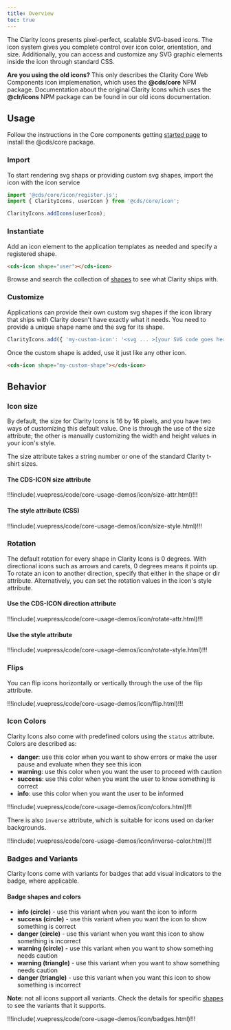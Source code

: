```yaml
---
title: Overview
toc: true
---
```


The Clarity Icons presents pixel-perfect, scalable SVG-based icons. The icon system gives you complete control over icon color, orientation, and size. Additionally, you can access and customize any SVG graphic elements inside the icon through standard CSS.

<DocAlert :actionPop="true" status="warning" path="https://v4.clarity.design/icons"><b>Are you using the old icons?</b> This only describes the Clarity Core Web Components icon implemenation, which uses the <b>@cds/core</b> NPM package. Documentation about the original Clarity Icons which uses the <b>@clr/icons</b> NPM package can be found in our old icons documentation.</DocAlert>

## Usage

Follow the instructions in the Core components getting [started page](/get-started/developing/) to install the @cds/core package.

### Import

To start rendering svg shaps or providing custom svg shapes, import the icon with the icon service

<doc-code>

```typescript
import '@cds/core/icon/register.js';
import { ClarityIcons, userIcon } from '@cds/core/icon';

ClarityIcons.addIcons(userIcon);
```

</doc-code>

### Instantiate

Add an icon element to the application templates as needed and specify a registered shape.

<doc-code>

```html
<cds-icon shape="user"></cds-icon>
```

</doc-code>

Browse and search the collection of [shapes](/foundation/icons/shapes) to see what Clarity ships with.

### Customize

Applications can provide their own custom svg shapes if the icon library that ships with Clarity doesn't have exactly what it needs. You need to provide a unique shape name and the svg for its shape.

<doc-code>

```typescript
ClarityIcons.add({ 'my-custom-icon': '<svg ... >[your SVG code goes here]</svg>' });
```

</doc-code>

Once the custom shape is added, use it just like any other icon.

<doc-code>

```html
<cds-icon shape="my-custom-shape"></cds-icon>
```

</doc-code>

## Behavior

### Icon size

By default, the size for Clarity Icons is 16 by 16 pixels, and you have two ways of customizing this default value. One is through the use of the size attribute; the other is manually customizing the width and height values in your icon's style.

The size attribute takes a string number or one of the standard Clarity t-shirt sizes.

#### The CDS-ICON size attribute

<doc-demo>
!!!include(.vuepress/code/core-usage-demos/icon/size-attr.html)!!!
</doc-demo>

#### The style attribute (CSS)

<doc-demo>
!!!include(.vuepress/code/core-usage-demos/icon/size-style.html)!!!
</doc-demo>

### Rotation

The default rotation for every shape in Clarity Icons is 0 degrees. With directional icons such as arrows and carets, 0 degrees means it points up. To rotate an icon to another direction, specify that either in the shape or dir attribute. Alternatively, you can set the rotation values in the icon's style attribute.

#### Use the CDS-ICON direction attribute

<doc-demo>
!!!include(.vuepress/code/core-usage-demos/icon/rotate-attr.html)!!!
</doc-demo>

#### Use the style attribute

<doc-demo>
!!!include(.vuepress/code/core-usage-demos/icon/rotate-style.html)!!!
</doc-demo>

### Flips

You can flip icons horizontally or vertically through the use of the flip attribute.

<doc-demo>
!!!include(.vuepress/code/core-usage-demos/icon/flip.html)!!!
</doc-demo>

### Icon Colors

Clarity Icons also come with predefined colors using the `status` attribute.
Colors are described as:

- **danger**: use this color when you want to show errors or make the user pause and evaluate when they see this icon
- **warning**: use this color when you want the user to proceed with caution
- **success**: use this color when you want the user to know something is correct
- **info**: use this color when you want the user to be informed

<doc-demo>

!!!include(.vuepress/code/core-usage-demos/icon/colors.html)!!!

</doc-demo>

There is also `inverse` attribute, which is suitable for icons used on darker backgrounds.

<doc-demo>

!!!include(.vuepress/code/core-usage-demos/icon/inverse-color.html)!!!

</doc-demo>

### Badges and Variants

Clarity Icons come with variants for badges that add visual indicators to the badge, where applicable.

#### Badge shapes and colors

- **info (circle)** - use this variant when you want the icon to inform
- **success (circle)** - use this variant when you want the icon to show something is correct
- **danger (circle)** - use this variant when you want this icon to show something is incorrect
- **warning (circle)** - use this variant when you want to show something needs caution
- **warning (triangle)** - use this variant when you want to show something needs caution
- **danger (triangle)** - use this variant when you want this icon to show something is incorrect

**Note**: not all icons support all variants. Check the details for specific [shapes](/foundation/icons/shapes) to see the variants that it supports.

<doc-demo>

!!!include(.vuepress/code/core-usage-demos/icon/badges.html)!!!

</doc-demo>
